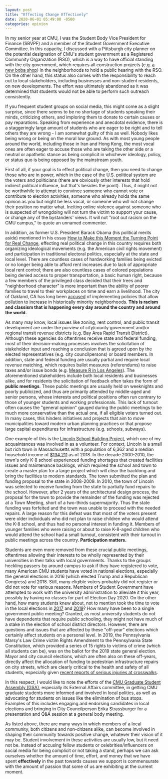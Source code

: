 ```yaml
---
layout: post
title: "Effecting Change Effectively"
date: 2020-06-01 05:49:00 -0500
categories: opinion
---
```

In my senior year at CMU, I was the Student Body Vice President for Finance (SBVPF) and a member of the Student Government Executive Committee. In this capacity, I discussed with a Pittsburgh city planner on the potential designation of CMU's student government as a Registered Community Organization (RSO), which is a way to have official standing with the city government, which requires all construction projects (e.g. [a new boba shop](https://www.opdc.org/design-development-review-projects/tag/Fuku+Tea)) in the neighborhoods to hold a public hearing with the RSO. On the other hand, this status also comes with the responsibility to reach out to local stakeholders, including businesses and non-student residents, on new developments. The effort was ultimately abandoned as it was determined that students would not be able to perform such outreach consistently.

If you frequent student groups on social media, this might come as a slight surprise, since there seems to be no shortage of students speaking their minds, criticizing others, and imploring them to donate to certain causes or pay reparations. Speaking from experience and anecdotal evidence, there is a staggeringly large amount of students who are eager to be right and to tell others they are wrong - I am somewhat guilty of this as well. Nobody likes being wrong or being on the moral low ground. As with most young people around the world, including those in Iran and Hong Kong, the most vocal ones are often eager to accuse those who are taking the other side or a neutral or apathetic stance as being complicit in whichever ideology, policy, or status quo is being opposed by the mainstream youth.

First of all, if your goal is to effect political change, then you need to change those who are in power, which in the case of the U.S. political system are the voters and politicians (there are obviously other interests that hold indirect political influence, but that's besides the point). Thus, it might not be worthwhile to attempt to convince someone who cannot vote or contribute to election activities, someone who already holds the same opinion as you but might be less vocal, or someone who will not change their position no matter what. Inciting online violence against someone who is suspected of wrongdoing will not turn the victim to support your cause, or change any of the bystanders' views. It will not "root out racism on the CMU campus," to quote an unnamed commenter.

In addition, as former U.S. President Barack Obama (his political merits aside) mentioned in his essay [How to Make this Moment the Turning Point for Real Change](https://medium.com/@BarackObama/how-to-make-this-moment-the-turning-point-for-real-change-9fa209806067), effecting real political change in this country requires both organizing ideological movements (e.g. the American civil rights movement) and participation in traditional electoral politics, especially at the state and local level. There are countless cases of hardworking families being evicted or no longer being able to afford rent increases due to lack of appropriate local rent control; there are also countless cases of colored populations being denied access to proper transportation, a basic human right, because a few members of the privileged class decided that their trees and "neighborhood character" is more important than the ability of poorer families to travel to their workplaces on time and earn a livelihood. The city of Oakland, CA has long been [accused](https://www.edf.org/airqualitymaps/oakland/pollution-and-health-concerns-west-oakland) of implementing policies that allow pollution to increase in historically minority neighborhoods. **This is racism and classism that is happening every day around the country and around the world.**

As many may know, local issues like zoning, rent control, and public transit development are under the purview of city/county government and/or regional transit revenue districts (e.g. Bay Area Rapid Transit District). Although these agencies do oftentimes receive state and federal funding, most of their decision-making processes involves the solicitation of stakeholder input and reaching a conclusion that is agreed upon by the elected representatives (e.g. city councilpersons) or board members. In addition, state and federal funding are usually partial and require local revenue matching, which requires ballot measures (referendums) to raise taxes and/or issue bonds (e.g. [Measure R in Los Angeles](https://en.wikipedia.org/wiki/Measure_R)). The aforementioned stakeholders include both local residents and businesses alike, and for residents the solicitation of feedback often takes the form of **public meetings**. These public meetings are usually held on weeknights and poorly publicized, and thus are primarily attended by middle-aged and senior persons, whose interests and political positions often run contrary to those of younger students and working professionals. This lack of turnout often causes the "general opinion" gauged during the public meetings to be much more conservative than the actual one, if all eligible voters turned out. In many cases, this hinders initiatives and projects that aim to move municipalities toward modern urban planning practices or that propose large capital expenditures for infrastructure (e.g. schools, subways).

One example of this is the [Lincoln School Building Project](https://lincolnsbc.org/), which one of my acquaintances was involved in as a volunteer. For context, Lincoln is a small but rich town in Massachusetts with a population of 6,362 and a median household income of [$134,211](https://www.bostonglobe.com/metro/2018/12/11/full-list-massachusetts-median-household-incomes-town/eZpgJkpB1uF2FVmpM4O8XO/story.html) as of 2018. In the decade 2000-2010, the town's only K-8 school experienced funding shortages that created facilities issues and maintenance backlogs, which required the school and town to create a master plan for a large project which will clear the backlong and bring the facilities to modern standards. The town submitted the plan and funding proposal to the state in 2008-2009. In 2010, the town of Lincoln was selected to receive funding from the state to partially fund repairs to the school. However, after 2 years of the architectural design process, the proposal for the town to provide the remainder of the funding was rejected at a Town Meeting, short of a two-thirds supermajority. Thus the state funding was forfeited and the town was unable to proceed with the needed repairs. A large reason for this defeat was that most of the voters present were older individuals who did not plan to raise children who would attend the K-8 school, and thus had no personal interest in funding it. Members of younger families who were raising or about to raise K-8-aged children who would attend the school had a small turnout, consistent with their turnout in public meetings across the country. **Participation matters.**

Students are even more removed from these crucial public meetings, oftentimes allowing their interests to be wholly represented by their universities in their talks with local governments. Thanks to the groups heckling passers-by around campus to ask if they have registered to vote, many American CMU students have voted in national elections, especially the general elections in 2016 (which elected Trump and a Republican Congress) and 2018. Still, many eligible voters probably did not register or did not vote for various reasons. Members of Student Government have attempted to work with the university administration to alleviate it this year, possibly by having no classes for part of Election Day 2020. On the other hand, how many students knew about, not to mention took the time to vote in the local elections in [2017](http://results.enr.clarityelections.com/PA/Allegheny/71801/) and [2019](https://results.enr.clarityelections.com/PA/Allegheny/98378/)? How many have been to a single government public meeting? Granted, as most university students do not have dependents that require public schooling, they might not have much of a stake in the election of school district directors. However, there are questions and issues that are affected by these "off-year" elections which certainly affect students on a personal level. In 2019, the Pennsylvania Marsy's Law Crime victim Rights Amendment to the Pennsylvania State Constitution, which provided a series of 15 rights to victims of crime (which all students can be), was on the ballot for the 2019 state general election. Mayor and city council elections, which are often also on these off-years, directly affect the allocation of funding to pedestrian infrastructure repairs on city streets, which are clearly critical to the health and safety of all students, especially given [recent reports of serious injuries at crosswalks](https://www.post-gazette.com/news/crime-courts/2019/11/13/Pedestrian-hit-vehicle-critically-injured-CMU-pittsburgh-police/stories/201911130173).

In this respect, I would like to note the efforts of the [CMU Graduate Student Assembly (GSA)](https://www.cmu.edu/stugov/gsa/), especially its External Affairs committee, in getting CMU graduate students more informed and involved in local politics, as well as advocating for students on issues like the elimination of bus stops. Examples of this includes engaging and endorsing candidates in local elections and bringing in City Councilperson Erika Strassburger for a presentation and Q&A session at a general body meeting.

As listed above, there are many ways in which members of a local community, both citizens and non-citizens alike, can become involved in shaping their community towards positive change, whatever their vision of it may be. Student involvement in these activities are usually low, but it need not be.  Instead of accusing fellow students or celebrities/influencers on social media for being complicit or not taking a stand, perhaps we can ask ourselves whether the amount of time, effort, and money that we have spent **effectively** in the past towards causes we support is commensurate with the amount of passion that some of us are exhibiting at the current moment.